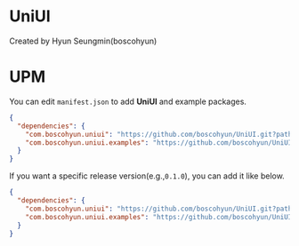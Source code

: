 # UniUI

Created by Hyun Seungmin(boscohyun)

# UPM

You can edit `manifest.json` to add **UniUI** and example packages.

```json
{
  "dependencies": {
    "com.boscohyun.uniui": "https://github.com/boscohyun/UniUI.git?path=Assets/Plugins/UniUI/Scripts#main",
    "com.boscohyun.uniui.examples": "https://github.com/boscohyun/UniUI.git?path=Assets/Plugins/UniUI/Examples#main",
  }
}
```

If you want a specific release version(e.g.,`0.1.0`), you can add it like below.

```json
{
  "dependencies": {
    "com.boscohyun.uniui": "https://github.com/boscohyun/UniUI.git?path=Assets/Plugins/UniUI/Scripts#0.1.0",
    "com.boscohyun.uniui.examples": "https://github.com/boscohyun/UniUI.git?path=Assets/Plugins/UniUI/Examples#0.1.0",
  }
}
```
